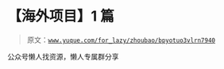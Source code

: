 # 【海外项目】1 篇

> 原文：[`www.yuque.com/for_lazy/zhoubao/bpyotuo3vlrn7940`](https://www.yuque.com/for_lazy/zhoubao/bpyotuo3vlrn7940)

公众号懒人找资源，懒人专属群分享
